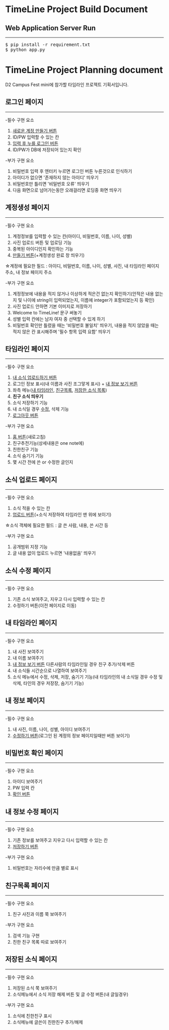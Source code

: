 # TimeLine Project Build Document

## Web Application Server Run
***
<pre>
$ pip install -r requirement.txt
$ python app.py
</pre>

# TimeLine Project Planning document
D2 Campus Fest mini에 참가할 타임라인 프로젝트 기획서입니다. 

## <a name="login"></a> 로그인 페이지
***
-필수 구현 요소  
1. [새로운 계정 만들기 버튼](#register)
2. ID/PW 입력할 수 있는 칸
3. [입력 후 누를 로그인 버튼](#timeline)
4. ID/PW가 DB에 저장되어 있는지 확인   

-부가 구현 요소  
1. 비밀번호 입력 후 엔터키 누르면 로그인 버튼 누른것으로 인식하기
2. 아이디가 없으면 '존재하지 않는 아이디' 띄우기
3. 비밀번호만 틀리면 '비밀번호 오류' 띄우기
4. 다음 화면으로 넘어가는동안 오래걸리면 로딩중 화면 띄우기

## <a name="register"></a>계정생성 페이지
***
-필수 구현 요소  
1. 계정정보를 입력할 수 있는 칸(아이디, 비밀번호, 이름, 나이, 성별)
2. 사진 업로드 버튼 및 업로딩 기능
3. 중복된 아이디인지 확인하는 기능
4. [만들기 버튼](#login)(+계정생성 완료 창 띄우기)
  
☆계정에 필요한 필드 : 아이디, 비밀번호, 이름, 나이, 성별, 사진, 내 타임라인 페이지 주소, 내 정보 페이지 주소  

-부가 구현 요소  
1. 계정정보에 내용을 적지 않거나 이상하게 적은건 없는지 확인하기(안적은 내용 없는지 및 나이에 string이 입력되었는지, 이름에 integer가 포함되었는지 등 확인)
2. 사진 업로드 안하면 기본 이미지로 저장하기
3. Welcome to TimeLine! 문구 써놓기
4. 성별 입력 칸에는 남자 여자 중 선택할 수 있게 하기
5. 비밀번호 확인만 틀렸을 때는 '비밀번호 불일치' 띄우기, 내용을 적지 않았을 때는 적지 않은 칸 표시해주며 '필수 항목 입력 요함' 띄우기

## <a name="timeline"></a>타임라인 페이지
***
-필수 구현 요소  
1. [내 소식 업로드하기 버튼](#newsupload)
2. 로그인 정보 표시(내 이름과 사진 조그맣게 표시) + [내 정보 보기 버튼](#profile)
3. 좌측 메뉴([내 타임라인](#mytimeline), [친구목록](#friendslist), [저장한 소식 목록](#savednews))  
4. **친구 소식 띄우기** 
5. 소식 저장하기 기능
6. 내 소식일 경우 [수정](#editnews), 삭제 기능
7. [로그아웃 버튼](#login)

-부가 구현 요소  
1. [홈 버튼](#timeline)(새로고침)
2. 친구추전기능(상세내용은 one note에)
3. 친한친구 기능
4. 소식 숨기기 기능
5. 몇 시간 전에 쓴 or 수정한 글인지 

## <a name="newsupload"></a> 소식 업로드 페이지
***
-필수 구현 요소  
1. 소식 적을 수 있는 칸
2. [업로드 버튼](#timeline)(+소식 저장하여 타임라인 맨 위에 보이기)  
  
☆소식 객체에 필요한 필드 : 글 쓴 사람, 내용, 쓴 시간 등  

-부가 구현 요소  
1. 공개범위 지정 기능 
2. 글 내용 없이 업로드 누르면 '내용없음' 띄우기

## <a name="editnews"></a> 소식 수정 페이지
***
-필수 구현 요소  
1. 기존 소식 보여주고, 지우고 다시 입력할 수 있는 칸
2. 수정하기 버튼(이전 페이지로 이동)


## <a name="mytimeline"></a> 내 타임라인 페이지
***
-필수 구현 요소  
1. 내 사진 보여주기
2. 내 이름 보여주기
3. [내 정보 보기 버튼](#profile) 다른사람의 타임라인일 경우 친구 추가/삭제 버튼
4. 내 소식들 시간순으로 나열하여 보여주기
5. 소식 메뉴에서 수정, 삭제, 저장, 숨기기 기능(내 타임라인의 내 소식일 경우 수정 및 삭제, 타인의 경우 저장장, 숨기기 기능)

## <a name="profile"></a> 내 정보 페이지
***
-필수 구현 요소  
1. 내 사진, 이름, 나이, 성별, 아이디 보여주기
2. [수정하기 버튼](#confirmPW)(로그인 된 계정의 정보 페이지일때만 버튼 보이기)

## <a name="confirmPW"></a> 비밀번호 확인 페이지
***
-필수 구현 요소  
1. 아이디 보여주기
2. PW 입력 칸
3. [확인 버튼](#editprofile)

## <a name="editprofile"></a> 내 정보 수정 페이지
***
-필수 구현 요소  
1. 기존 정보를 보여주고 지우고 다시 입력할 수 있는 칸
2. [저장하기 버튼](#profile)

-부가 구현 요소
1. 비밀번호는 자리수에 만큼 별로 표시

## <a name="friendslist"></a> 친구목록 페이지
***
-필수 구현 요소  
1. 친구 사진과 이름 쭉 보여주기

-부가 구현 요소
1. 검색 기능 구현
2. 친한 친구 목록 따로 보여주기

## <a name="savednews"></a> 저장된 소식 페이지
***
-필수 구현 요소  
1. 저장된 소식 쭉 보여주기
2. 소식메뉴에서 소식 저장 해제 버튼 및 글 수정 버튼(내 글일경우)

-부가 구현 요소
1. 소식에 친한친구 표시
2. 소식메뉴에 글쓴이 친한친구 추가/해제

